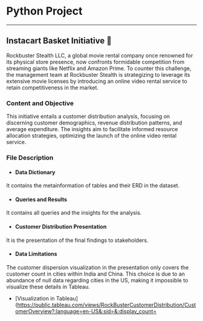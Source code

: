# Python Project
___
## Instacart Basket Initiative 🥕
Rockbuster Stealth LLC, a global movie rental company once renowned for its physical store presence, now confronts formidable competition from streaming giants like Netflix and Amazon Prime. To counter this challenge, the management team at Rockbuster Stealth is strategizing to leverage its extensive movie licenses by introducing an online video rental service to retain competitiveness in the market.

### Content and Objective
This initiative entails a customer distribution analysis, focusing on discerning customer demographics, revenue distribution patterns, and average expenditure. 
The insights aim to facilitate informed resource allocation strategies, optimizing the launch of the online video rental service.

### File Description
* #### Data Dictionary
It contains the metainformation of tables and their ERD in the dataset.
* #### Queries and Results
It contains all queries and the insights for the analysis.
* #### Customer Distribution Presentation
It is the presentation of the final findings to stakeholders.
* #### Data Limitations
The customer dispersion visualization in the presentation only covers the customer count in cities within India and China. This choice is due to an abundance of null data regarding cities in the US, making it impossible to visualize these details in Tableau.

* [Visualization in Tableau](https://public.tableau.com/views/RockBusterCustomerDistribution/CustomerOverview?:language=en-US&:sid=&:display_count=
